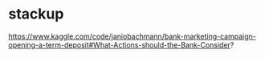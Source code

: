 # stackup

https://www.kaggle.com/code/janiobachmann/bank-marketing-campaign-opening-a-term-deposit#What-Actions-should-the-Bank-Consider?
